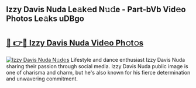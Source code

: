 ## Izzy Davis Nuda Le𝚊k𝚎d N𝚞𝚍e - Part-bVb Vid𝚎o Photos Le𝚊ks uDBgo

# <h2><a href="http://fbee6u.evod.top/?m=Izzy+Davis+Nuda">🔗 👉🔴 Izzy Davis Nuda Vid𝚎o Ph𝚘t𝚘s</a></h2>

[![Izzy Davis Nuda N𝚞d𝚎s](https://i.imgur.com/8V9OHl7.gif)](http://fbee6u.evod.top/?m=Izzy+Davis+Nuda)
Lifestyle and dance enthusiast Izzy Davis Nuda sharing their passion through social media. Izzy Davis Nuda public image is one of charisma and charm, but he's also known for his fierce determination and unwavering commitment. 
